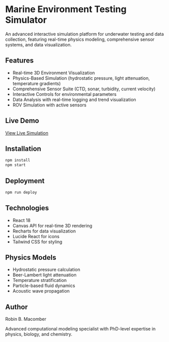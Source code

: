 ﻿# Marine Environment Testing Simulator

An advanced interactive simulation platform for underwater testing and data collection, featuring real-time physics modeling, comprehensive sensor systems, and data visualization.

## Features

- Real-time 3D Environment Visualization
- Physics-Based Simulation (hydrostatic pressure, light attenuation, temperature gradients)
- Comprehensive Sensor Suite (CTD, sonar, turbidity, current velocity)
- Interactive Controls for environmental parameters
- Data Analysis with real-time logging and trend visualization
- ROV Simulation with active sensors

## Live Demo

[View Live Simulation](https://YOUR_GITHUB_USERNAME.github.io/marine-simulator)

## Installation

```bash
npm install
npm start
```

## Deployment

```bash
npm run deploy
```

## Technologies

- React 18
- Canvas API for real-time 3D rendering
- Recharts for data visualization
- Lucide React for icons
- Tailwind CSS for styling

## Physics Models

- Hydrostatic pressure calculation
- Beer-Lambert light attenuation
- Temperature stratification
- Particle-based fluid dynamics
- Acoustic wave propagation

## Author

Robin B. Macomber

Advanced computational modeling specialist with PhD-level expertise in physics, biology, and chemistry.
